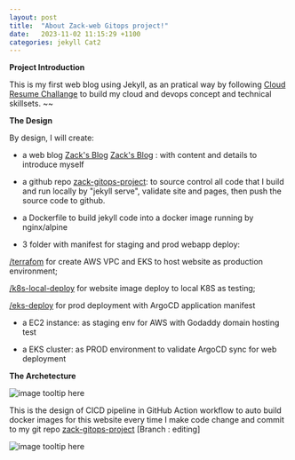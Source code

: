 ```yaml
---
layout: post
title:  "About Zack-web Gitops project!"
date:   2023-11-02 11:15:29 +1100
categories: jekyll Cat2
---
```


<b>Project Introduction</b>

This is my first web blog using Jekyll, as an pratical way by following [Cloud Resume Challange](https://cloudresumechallenge.dev/docs/the-challenge/aws/) to build my cloud and devops concept and technical skillsets. ~~

<b>The Design</b>

By design, I will create:

- a web blog [Zack's Blog] [Zack's Blog] : with content and details to introduce myself 

- a github repo [zack-gitops-project](https://github.com/ZackZhouHB/zack-gitops-project): to source control all code that I build and run locally by "jekyll serve", validate site and pages, then push the source code to github.

- a Dockerfile to build jekyll code into a docker image running by nginx/alpine

- 3 folder with manifest for staging and prod webapp deploy: 

 <ins> /terrafom</ins>  for create AWS VPC and EKS to host website as production environment;
 
 <ins> /k8s-local-deploy</ins>  for website image deploy to local K8S as testing;
 
 <ins> /eks-deploy</ins>  for prod deployment with ArgoCD application manifest

- a EC2 instance: as staging env for AWS with Godaddy domain hosting test

- a EKS cluster:  as PROD environment to validate ArgoCD sync for web deployment 

<b>The Archetecture</b>

![image tooltip here](/assets/aws-ar.png)

This is the design of CICD pipeline in GitHub Action workflow to auto build docker images for this website every time I make code change and commit to my git repo  [zack-gitops-project](https://github.com/ZackZhouHB/zack-gitops-project)  [Branch : editing]

![image tooltip here](/assets/cicd.png)

[Zack's Blog]: http://zackz.site